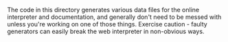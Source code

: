 The code in this directory generates various data files for the online interpreter and documentation,
and generally don't need to be messed with unless you're working on one of those things.
Exercise caution - faulty generators can easily break the web interpreter in non-obvious ways.

